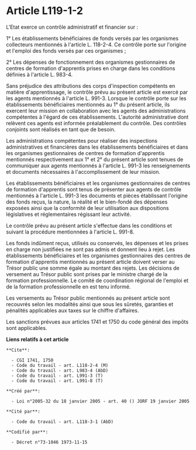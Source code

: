 # Article L119-1-2

L'Etat exerce un contrôle administratif et financier sur :

1° Les établissements bénéficiaires de fonds versés par les organismes collecteurs mentionnés à l'article L. 118-2-4. Ce
contrôle porte sur l'origine et l'emploi des fonds versés par ces organismes ;

2° Les dépenses de fonctionnement des organismes gestionnaires de centres de formation d'apprentis prises en charge dans les
conditions définies à l'article L. 983-4.

Sans préjudice des attributions des corps d'inspection compétents en matière d'apprentissage, le contrôle prévu au présent
article est exercé par les agents mentionnés à l'article L. 991-3. Lorsque le contrôle porte sur les établissements
bénéficiaires mentionnés au 1° du présent article, ils exercent leur mission en collaboration avec les agents des
administrations compétentes à l'égard de ces établissements. L'autorité administrative dont relèvent ces agents est informée
préalablement du contrôle. Des contrôles conjoints sont réalisés en tant que de besoin.

Les administrations compétentes pour réaliser des inspections administratives et financières dans les établissements
bénéficiaires et dans les organismes gestionnaires de centres de formation d'apprentis mentionnés respectivement aux 1° et 2°
du présent article sont tenues de communiquer aux agents mentionnés à l'article L. 991-3 les renseignements et documents
nécessaires à l'accomplissement de leur mission.

Les établissements bénéficiaires et les organismes gestionnaires de centres de formation d'apprentis sont tenus de présenter
aux agents de contrôle mentionnés à l'article L. 991-3 les documents et pièces établissant l'origine des fonds reçus, la
nature, la réalité et le bien-fondé des dépenses exposées ainsi que la conformité de leur utilisation aux dispositions
législatives et réglementaires régissant leur activité.

Le contrôle prévu au présent article s'effectue dans les conditions et suivant la procédure mentionnées à l'article L. 991-8.

Les fonds indûment reçus, utilisés ou conservés, les dépenses et les prises en charge non justifiées ne sont pas admis et
donnent lieu à rejet. Les établissements bénéficiaires et les organismes gestionnaires des centres de formation d'apprentis
mentionnés au présent article doivent verser au Trésor public une somme égale au montant des rejets. Les décisions de
versement au Trésor public sont prises par le ministre chargé de la formation professionnelle. Le comité de coordination
régional de l'emploi et de la formation professionnelle en est tenu informé.

Les versements au Trésor public mentionnés au présent article sont recouvrés selon les modalités ainsi que sous les sûretés,
garanties et pénalités applicables aux taxes sur le chiffre d'affaires.

Les sanctions prévues aux articles 1741 et 1750 du code général des impôts sont applicables.

**Liens relatifs à cet article**

	**Cite**:

	  - CGI 1741, 1750
	  - Code du travail - art. L118-2-4 (M)
	  - Code du travail - art. L983-4 (AbD)
	  - Code du travail - art. L991-3 (T)
	  - Code du travail - art. L991-8 (T)

	**Créé par**:

	  - Loi n°2005-32 du 18 janvier 2005 - art. 40 () JORF 19 janvier 2005

	**Cité par**:

	  - Code du travail - art. L118-3-1 (AbD)

	**Codifié par**:

	  - Décret n°73-1046 1973-11-15
